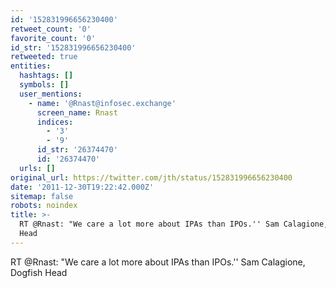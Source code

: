 ```yaml
---
id: '152831996656230400'
retweet_count: '0'
favorite_count: '0'
id_str: '152831996656230400'
retweeted: true
entities:
  hashtags: []
  symbols: []
  user_mentions:
    - name: '@Rnast@infosec.exchange'
      screen_name: Rnast
      indices:
        - '3'
        - '9'
      id_str: '26374470'
      id: '26374470'
  urls: []
original_url: https://twitter.com/jth/status/152831996656230400
date: '2011-12-30T19:22:42.000Z'
sitemap: false
robots: noindex
title: >-
  RT @Rnast: "We care a lot more about IPAs than IPOs.'' Sam Calagione, Dogfish
  Head
---
```


RT @Rnast: "We care a lot more about IPAs than IPOs.'' Sam Calagione, Dogfish Head
